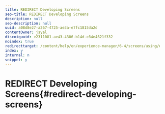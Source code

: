 ```yaml
---
title: REDIRECT Developing Screens
seo-title: REDIRECT Developing Screens
description: null
seo-description: null
uuid: a08d8e27-a267-4725-ae3a-e7fc1815da2d
contentOwner: jsyal
discoiquuid: e2311081-ae43-4306-b14d-e84e4621f332
noindex: true
redirecttarget: /content/help/en/experience-manager/6-4/screens/using/developing-screens
index: y
internal: n
snippet: y
---
```


# REDIRECT Developing Screens{#redirect-developing-screens}

